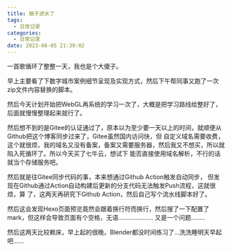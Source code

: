 ```yaml
---
title: 脑子进水了
tags:
  - 日常记录
categories:
  - 日常记录
date: 2023-06-05 21:39:02
---
```


一首歌循环了整整一天，我也是个大傻子。

早上主要看了下数字城市案例细节呈现及实现方式，然后下午帮同事又跑了一次zip文件内容替换的脚本。

然后今天计划开始把WebGL再系统的学习一次了，大概是把学习路线给整好了，后面就慢慢整理起来就行了。

然后想不到的是Gitee的认证通过了，原本以为至少要一天以上的时间，就顺便从Github把这个博客同步过来了，Gitee虽然国内访问快，但
自定义域名需要收费，这个就很烦，我的域名又没有备案，备案又需要服务器，然后我又不想买，所以就陷入死循环了。所以今天买了七牛云，想试下
能否直接使用域名解析，不行的话就当个存储服务吧。

然后就是往Gitee同步代码的事，本来想通过Github Action触发自动同步， 但发现在Github通过Action自动构建后更新的分支代码无法触发Push流程，这就很烦，算
了，这两天再研究下Github Action，然后自己写个流水线脚本好了。

然后这会发现Hexo页面预览竟然会跟着换行符而换行，然后搜了一下配置了mark，但这样会导致页面有个空格，无语.................... 又是一个问题........

然后这两天比较赖床，早上起的很晚，Blender都没时间练习了...洗洗睡明天早起吧......

